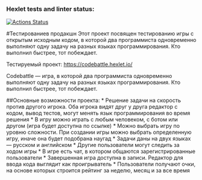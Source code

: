 ### Hexlet tests and linter status:
[![Actions Status](https://github.com/TasamayaNatalia/qa-engineer-project-85/actions/workflows/hexlet-check.yml/badge.svg)](https://github.com/TasamayaNatalia/qa-engineer-project-85/actions)

#Тестированиев продакшн
Этот проект посвящен тестированию игры с открытым исходным кодом, в которой два программиста одновременно выполняют одну задачу на разных языках программирования. Кто выполнил быстрее, тот побеждает.

Тестируемый проект: https://codebattle.hexlet.io/

Codebattle — игра, в которой два программиста одновременно выполняют одну задачу на разных языках программирования. Кто выполнил быстрее, тот побеждает.

##Основные возможности проекта:
    * Решение задачи на скорость против другого игрока. Оба игрока видят друг у друга редактор с кодом, вывод тестов, могут менять язык программирования во время решения
    * В игру можно играть с любым человеком, с ботом или другом (игра будет доступна по ссылке)
    * Можно выбрать игру по уровню сложности. При создании игры можно выбрать определенную игру, иначе она будет подобрана наугад
    * Задачи даны на двух языках — русском и английском
    * Другие пользователи могут следить за ходом игры
    * В игре есть чат, в котором общаются зарегистрированные пользователи
    * Завершенная игра доступна в записи. Редактор для ввода кода выглядит как проигрыватель
    * Пользователи получают очки, на основе которых строится рейтинг за неделю, месяц и за все время
